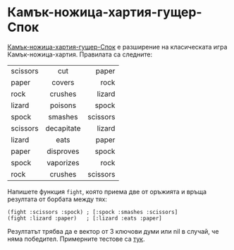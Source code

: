 # Камък-ножица-хартия-гущер-Спок

[Камък-ножица-хартия-гущер-Спок](http://www.youtube.com/watch?v=iapcKVn7DdY) е
разширение на класическата игра Камък-ножица-хартия. Правилата са следните:

|               |               |          |
| ------------- |:-------------:| --------:|
| scissors      | cut           | paper    |
| paper         | covers        | rock     |
| rock          | crushes       | lizard   |
| lizard        | poisons       | spock    |
| spock         | smashes       | scissors |
| scissors      | decapitate    | lizard   |
| lizard        | eats          | paper    |
| paper         | disproves     | spock    |
| spock         | vaporizes     | rock     |
| rock          | crushes       | scissors |

Напишете функция `fight`, която приема две от оръжията и връща резултата от
борбата между тях:

    (fight :scissors :spock) ; [:spock :smashes :scissors]
    (fight :lizard :paper)   ; [:lizard :eats :paper]

Резултатът трябва да е вектор от 3 ключови думи или nil в случай, че няма победител. Примерните тестове са [тук](https://github.com/fmi/clojure-homework/blob/master/challenges/02/sample_test.clj).
